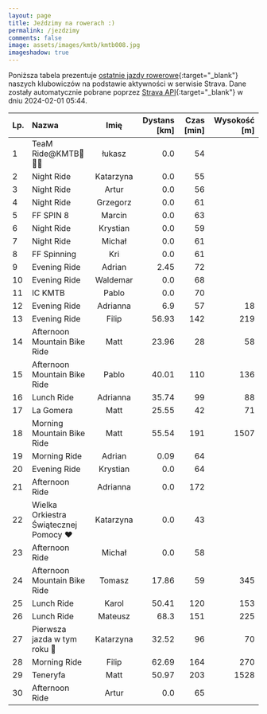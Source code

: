 ```yaml
---
layout: page
title: Jeździmy na rowerach :)
permalink: /jezdzimy
comments: false
image: assets/images/kmtb/kmtb008.jpg
imageshadow: true
---
```


Poniższa tabela prezentuje [ostatnie jazdy rowerowe](https://www.strava.com/clubs/336381){:target="_blank"} naszych klubowiczów na podstawie aktywności w serwisie Strava. Dane zostały automatycznie pobrane poprzez [Strava API](https://developers.strava.com/docs/reference/#api-Clubs-getClubActivitiesById){:target="_blank"} w dniu 2024-02-01 05:44.

Lp. | Nazwa | Imię | Dystans [km] | Czas [min] | Wysokość [m]
:--- | :--- | :---: | ---: | ---: | ---:
1|TeaM Ride@KMTB🚴🚴‍♀️|łukasz|0.0|54|
2|Night Ride|Katarzyna|0.0|55|
3|Night Ride|Artur|0.0|56|
4|Night Ride|Grzegorz|0.0|61|
5|FF SPIN 8|Marcin|0.0|63|
6|Night Ride|Krystian|0.0|59|
7|Night Ride|Michał|0.0|61|
8|FF Spinning|Kri|0.0|61|
9|Evening Ride|Adrian|2.45|72|
10|Evening Ride|Waldemar|0.0|68|
11|IC KMTB|Pablo|0.0|70|
12|Evening Ride|Adrianna|6.9|57|18
13|Evening Ride|Filip|56.93|142|219
14|Afternoon Mountain Bike Ride|Matt|23.96|28|58
15|Afternoon Mountain Bike Ride|Pablo|40.01|110|136
16|Lunch Ride|Adrianna|35.74|99|88
17|La Gomera|Matt|25.55|42|71
18|Morning Mountain Bike Ride|Matt|55.54|191|1507
19|Morning Ride|Adrian|0.09|64|
20|Evening Ride|Krystian|0.0|64|
21|Afternoon Ride|Adrianna|0.0|172|
22|Wielka Orkiestra Świątecznej Pomocy ❤️|Katarzyna|0.0|43|
23|Afternoon Ride|Michał|0.0|58|
24|Afternoon Mountain Bike Ride|Tomasz|17.86|59|345
25|Lunch Ride|Karol|50.41|120|153
26|Lunch Ride|Mateusz|68.3|151|225
27|Pierwsza jazda w tym roku 🚴|Katarzyna|32.52|96|70
28|Morning Ride|Filip|62.69|164|270
29|Teneryfa|Matt|50.97|203|1528
30|Afternoon Ride|Artur|0.0|65|
